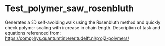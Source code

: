 # Test_polymer_saw_rosenbluth
Generates a 2D self-avoiding walk using the Rosenbluth method and quickly check polymer scaling with increase in chain length. Description of task and equations referenced from:     https://compphys.quantumtinkerer.tudelft.nl/proj2-polymers/
